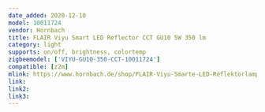 ```yaml
---
date_added: 2020-12-10
model: 10011724
vendor: Hornbach
title: FLAIR Viyu Smart LED Reflector CCT GU10 5W 350 lm
category: light
supports: on/off, brightness, colortemp
zigbeemodel: ['VIYU-GU10-350-CCT-10011724']
compatible: [z2m]
mlink: https://www.hornbach.de/shop/FLAIR-Viyu-Smarte-LED-Reflektorlampe-GU10-5W50W-350-lm-2700-6500-K-warmweiss-tageslichtweiss-Kompatibel-mit-SMART-HOME-by-hornbach/10011724/artikel.html
link: 
link2: 
link3: 
---
```

